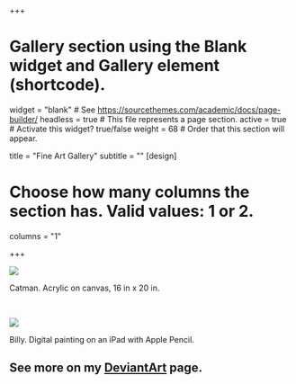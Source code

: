 +++
# Gallery section using the Blank widget and Gallery element (shortcode).
widget = "blank"  # See https://sourcethemes.com/academic/docs/page-builder/
headless = true  # This file represents a page section.
active = true  # Activate this widget? true/false
weight = 68  # Order that this section will appear.

title = "Fine Art Gallery"
subtitle = ""
[design]
  # Choose how many columns the section has. Valid values: 1 or 2.
  columns = "1"

    
+++
   
<a href="/img/catman.jpg" target="_blank"><img src="/img/catman.jpg" /></a>

Catman. Acrylic on canvas, 16 in x 20 in.




<br>

<a href="/img/billy_ipad.jpg" target="_blank"><img src="/img/billy_ipad.jpg" /></a>

Billy. Digital painting on an iPad with Apple Pencil.



<h2> See more on my <a href="https://www.deviantart.com/jennatbee" target="_blank">DeviantArt</a> page.</h2>




